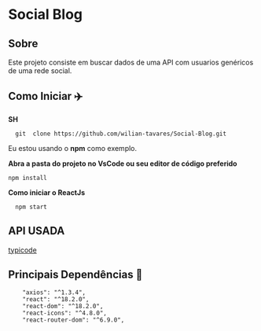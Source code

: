 # Social Blog

## Sobre

Este projeto consiste em buscar dados de uma API com usuarios genéricos de uma rede social.

## Como Iniciar :airplane:

**SH**

``` 
  git  clone https://github.com/wilian-tavares/Social-Blog.git
```

Eu estou usando o **npm** como exemplo.

**Abra a pasta do projeto no VsCode ou seu editor de código preferido**

```
npm install
```

**Como iniciar o ReactJs**

```
  npm start
```

## API USADA

[typicode](https://jsonplaceholder.typicode.com/)

## Principais Dependências 📌

```
    "axios": "^1.3.4",
    "react": "^18.2.0",
    "react-dom": "^18.2.0",
    "react-icons": "^4.8.0",
    "react-router-dom": "^6.9.0",
```




